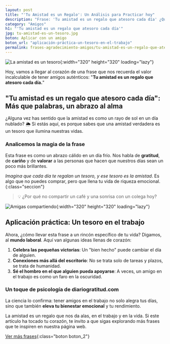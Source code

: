```yaml
---
layout: post
title: "'Tu Amistad es un Regalo': Un Análisis para Practicar hoy"
description: "Frase: 'Tu amistad es un regalo que atesoro cada día' ¿Quieres saber cómo una simple frase puede hacer que tus días sean más brillantes?"
category: "Amigos"
h1: "'Tu amistad es un regalo que atesoro cada día'"
jpg: tu-amistad-es-un-tesoro.jpg
boton: Aplicar con un amigo
boton_url: "aplicación-práctica-un-tesoro-en-el-trabajo"
permalink: frases-agradecimiento-amigos/tu-amistad-es-un-regalo-que-atesoro-cada-dia
---
```

![La amistad es un tesoro]({{'img/blog/tu-amistad-es-un-tesoro.webp'|relative_url}}){:width="320" height="320" loading="lazy"}

Hoy, vamos a llegar al corazón de una frase que nos recuerda el valor incalculable de tener amigos auténticos: "**Tu amistad es un regalo que atesoro cada día.**"

## "Tu amistad es un regalo que atesoro cada día": Más que palabras, un abrazo al alma

¿Alguna vez has sentido que la amistad es como un rayo de sol en un día nublado? 🌦️ Si estás aquí, es porque sabes que una amistad verdadera es un tesoro que ilumina nuestras vidas.

### Analicemos la magia de la frase

Esta frase es como un abrazo cálido en un día frío. Nos habla de **gratitud**, de **cariño** y de **valorar** a las personas que hacen que nuestros días sean un poco más brillantes.

*Imagina que cada día te regalan un tesoro, y ese tesoro es la amistad*. Es algo que no puedes comprar, pero que llena tu vida de riqueza emocional.
{:class="seccion"}

>💡 ¿Por qué no compartir un café y una sonrisa con un colega hoy?

![Amigas compartiendo]({{'img/blog/tu-amistad-es-un-tesoro-amigas.webp'|relative_url}}){:width="320" height="320" loading="lazy"}

## Aplicación práctica: Un tesoro en el trabajo

Ahora, ¿cómo llevar esta frase a un rincón específico de tu vida? Digamos, al **mundo laboral**. Aquí van algunas ideas llenas de corazón:

1. **Celebra las pequeñas victorias**: Un "bien hecho" puede cambiar el día de alguien.
2. **Conexiones más allá del escritorio**: No se trata solo de tareas y plazos, se trata de humanidad.
3. **Sé el hombro en el que alguien pueda apoyarse**: A veces, un amigo en el trabajo es como un faro en la oscuridad.

### Un toque de psicología de diariogratitud.com

La ciencia lo confirma: tener amigos en el trabajo no solo alegra tus días, sino que también **eleva tu bienestar emocional** y tu rendimiento.

La amistad es un regalo que nos da alas, en el trabajo y en la vida. Si este artículo ha tocado tu corazón, te invito a que sigas explorando más frases que te inspiren en nuestra página web.

[Ver más frases]({{'frases-agradecimiento-amigos'|relative_url}} "Frases amigos"){:class="boton boton_2"}
